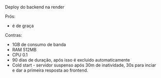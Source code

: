 Deploy do backend na render

Prós:

- é de graça

Contras:

- 1GB de consumo de banda
- RAM 512MB
- CPU 0.1
- 90 dias de duração, após isso é excluido automaticamente
- Cold start - servidor suspenso após 30m de inatividade, 30s para inciar e dar a primeira resposta ao frontend.




